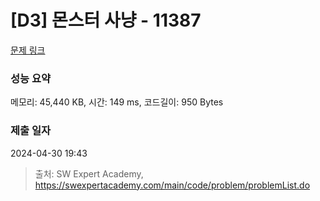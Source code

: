# [D3] 몬스터 사냥 - 11387 

[문제 링크](https://swexpertacademy.com/main/code/problem/problemDetail.do?contestProbId=AXb6LR76vCcDFARR) 

### 성능 요약

메모리: 45,440 KB, 시간: 149 ms, 코드길이: 950 Bytes

### 제출 일자

2024-04-30 19:43



> 출처: SW Expert Academy, https://swexpertacademy.com/main/code/problem/problemList.do